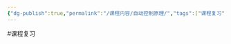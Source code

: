 ```yaml
---
{"dg-publish":true,"permalink":"/课程内容/自动控制原理/","tags":["课程复习"],"noteIcon":"","created":"2023-12-24T16:52:49.215+08:00","updated":"2023-12-24T16:53:33.244+08:00"}
---
```


#课程复习 